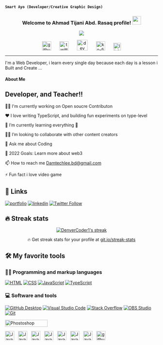 
**`Smart Ayo (Developer/Creative Graphic Design)`**

<h3 align="center">
  <b> Welcome to Ahmad Tijani Abd. Rasaq profile!</b>
  <img src="https://media.giphy.com/media/hvRJCLFzcasrR4ia7z/giphy.gif" width="28">
</h3>

<!-- Typing SVG Smart - https://://github.com/smarto100/readme-typing-svg -->
<p align="center">
  <a href="https://github.com/smarto100/readme-typing-svg"><img src="https://readme-typing-svg.demolab.com/?lines=Web%20Developer;Experienced;%20Creative%2FGraphic%20Designer;6%2B%20Months%20of%20coding%20experience;Always%20learning%20new%20things&font=Fira%20Code&center=true&width=440&height=45&color=36454F&vCenter=true&size=22&pause=1000"></a> 
</p>

<!-- Social icons section -->
<p align="center">
 <a href="http://github.com/smarto100"><img alt="github" width="30px" src="https://cdn.jsdelivr.net/gh/devicons/devicon/icons/github/github-original.svg"/></a>
 &#8287;&#8287;&#8287;&#8287;&#8287;
 <a href="https://twitter.com/smarto_lee"><img alt="twitter" width="30px" src="https://simpleicons.org/icons/twitter.svg"/></a>
 &#8287;&#8287;&#8287;&#8287;&#8287;
 <a href="https://dev.to/smarto100"><img alt="dev" width="35px" src="https://simpleicons.org/icons/devdotto.svg"/></a>
 &#8287;&#8287;&#8287;&#8287;&#8287;
 <a href="https://ko-fi.com/smart100"><img alt="ko-fi" width="30px" src="https://simpleicons.org/icons/kofi.svg"/></a>
 &#8287;&#8287;&#8287;&#8287;&#8287;
 <a href="http://www.linkedin.com/in/babatunde-damilola-01b2481bb"><img alt="linkedin" width="25px" height="25px" style="padding-top:-60px" src="https://simpleicons.org/icons/linkedin.svg"/></a> 
</p><hr>
 I'm a Web Developer, i learn every single day because each day is a lesson i Built and Create ...

 ####  About Me
 
  ## Developer, and Teacher!!
 👩‍💻 I'm currently working on Open soucre Contributon

❤️ I love writing TypeScript, and building fun experiments on type-level

🌱 I’m currently learning everything 🤣

👯‍♀️ I’m looking to collaborate with other content creators

💬 Ask me about Coding

🥅 2022 Goals: Learn more about web3

📫 How to reach me Damtechlee.bd@gmail.com

⚡️ Fun fact i love video game 
 
 ## 🔗 Links
[![portfolio](https://img.shields.io/badge/Smart_portfolio-000?style=for-the-badge&logo=ko-fi&logoColor=white)](https://https://github.com/smarto100/)
[![linkedin](https://img.shields.io/badge/smart-linkedin-0A66C2?color=1DA1F2&logo=linked&style=for-the-badge)](https://www.linkedin.com/in/babatunde-damilola-01b2481bb/) 
[![Twitter Follow](https://img.shields.io/twitter/follow/smarto_lee?color=1DA1F2&logo=twitter&style=for-the-badge)](https://twitter.com/smarto_lee/)

## 🔥 Streak stats

<!-- GitHub Readme Streak Stats - https://github.com/smarto100/github-readme-streak-stats -->
<p align="center">
  <a href="https://github.com/smarto100/github-readme-streak-stats">
    <img title="🔥 Get streak stats for your profile at git.io/streak-stats" alt="DenverCoder1's streak" src="https://streak-stats.demolab.com/?user=smarto100&theme=gruvbox&hide_border=true&background=110635E2&fire=DDD2A6&dates=D3D5E2C4&stroke=CED0DDEC&ring=9C9EA8EC&currStreakNum=E5E5E5EC&sideNums=F9F9F9EC&currStreakLabel=D0D558F9&sideLabels=F1F766E2"/> 
  </a>
  <p align="center">🔥 Get streak stats for your profile at <a href="https://git.io/streak-stats">git.io/streak-stats</a></p>
</p>


## 🛠️ My favorite tools

### 👨‍💻 Programming and markup languages
<p>
<a href="https://www.w3schools.com/html/"><img alt="HTML" src="https://img.shields.io/badge/HTML-E34F26.svg?logo=html5&logoColor=white"></a>
<a href="https://www.w3schools.com/css/"><img alt="CSS" src="https://img.shields.io/badge/CSS-1572B6.svg?logo=css3&logoColor=white"></a>
<a href="https://www.w3schools.com/js/"><img alt="JavaScript" src="https://img.shields.io/badge/JavaScript-F7DF1E.svg?logo=javascript&logoColor=black"></a> 
<a href="https://www.w3schools.com/typescript/"><img alt="TypeScript" src="https://img.shields.io/badge/TypeScript-007ACC.svg?logo=typescript&logoColor=white"></a>
 </p>
 
 ### 💻 Software and tools
  <a href="#"><img alt="GitHub Desktop" src="https://img.shields.io/badge/GitHub%20Desktop-8034A9.svg?logo=github&logoColor=white"></a>
  <a href="#"><img alt="Visual Studio Code" src="https://img.shields.io/badge/Visual%20Studio%20Code-0078d7.svg?logo=visual-studio-code&logoColor=white"></a>
  <a href="#"><img alt="Stack Overflow" src="https://img.shields.io/badge/-Stack%20Overflow-FE7A16?logo=stack-overflow&logoColor=white"></a>
   <a href="#"><img alt="OBS Studio" src="https://img.shields.io/badge/-OBS-302E31?logo=obs-studio&logoColor=white"></a>
   <a href="#"><img alt="Git" src="https://img.shields.io/badge/Git-F05033.svg?logo=git&logoColor=white"></a>
   
   <a href="#"><img alt="Phostoshop" width="140px" height="23px" src="https://img.shields.io/badge/Adobe%20Photoshop-31A8FF?style=for-the-badge&logo=Adobe%20Photoshop&logoColor=black"></a>
   
   <img align="left" alt="Java" width="30px" style="padding-right:10px;" src="https://cdn.jsdelivr.net/gh/devicons/devicon/icons/java/java-original.svg"/>
   
   <img align="left" alt="Java" width="30px" style="padding-right:10px;" src="https://cdn.jsdelivr.net/gh/devicons/devicon/icons/css3/css3-original.svg"/>
   
   <img align="left" alt="Java" width="30px" style="padding-right:10px;" src="https://cdn.jsdelivr.net/gh/devicons/devicon/icons/html5/html5-original.svg"/>
   
   <img align="left" alt="Java" width="30px" style="padding-right:10px;" src="https://cdn.jsdelivr.net/gh/devicons/devicon/icons/photoshop/photoshop-line.svg"/>
   
   <img align="left" alt="Java" width="30px" style="padding-right:10px;" src="https://cdn.jsdelivr.net/gh/devicons/devicon/icons/javascript/javascript-original.svg"/>
         
<img align="left" alt="Java" width="30px" style="padding-right:10px;" src="https://cdn.jsdelivr.net/gh/devicons/devicon/icons/git/git-original.svg"/>
 
 <img align="left" alt="Java" width="30px" style="padding-right:10px;" src="https://cdn.jsdelivr.net/gh/devicons/devicon/icons/coffeescript/coffeescript-original.svg"/>
 
  <img align="left" alt="github" width="30px" style="padding-right:10px;" src="https://cdn.jsdelivr.net/gh/devicons/devicon/icons/github/github-original.svg"/>
          
      
 

          

 
  
 
  
         
          
         
   
          
  


